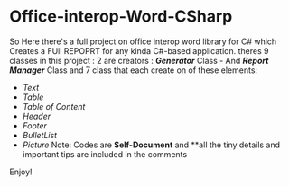 # Office-interop-Word-CSharp
So Here there's a full project on office interop word library for C# which Creates a FUll REPOPRT for any kinda C#-based application.
theres 9 classes in this project : 2 are creators : ***Generator*** Class - And ***Report Manager*** Class 
and 7 class that each create on of these elements:
- *Text*
- *Table*
- *Table of Content*
- *Header*
- *Footer*
- *BulletList*
- *Picture*
Note: Codes are **Self-Document** and **all the tiny details and important tips are included in the comments 

Enjoy!
